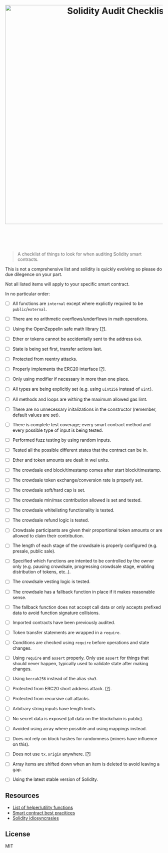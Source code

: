 <h1 align="center">
  <br />
  <img src="https://user-images.githubusercontent.com/168240/40218684-0e4f3e12-5a27-11e8-8a4f-ef2e4af685bd.png" alt="Solidity Audit Checklist" width="700" />
  <br />
  <br />
  <br />
</h1>

> A checklist of things to look for when auditing Solidity smart contracts.

This is not a comprehensive list and solidity is quickly evolving so please do due dilegence on your part.

Not all listed items will apply to your specific smart contract.

In no particular order:

- [ ] All functions are `internal` except where explictly required to be `public`/`external`.
- [ ] There are no arithmetic overflows/underflows in math operations.
- [ ] Using the OpenZeppelin safe math library [[?](https://github.com/OpenZeppelin/openzeppelin-solidity/tree/master/contracts/math)].
- [ ] Ether or tokens cannot be accidentally sent to the address `0x0`.
- [ ] State is being set first, transfer actions last.
- [ ] Protected from reentry attacks.
- [ ] Properly implements the ERC20 interface [[?](https://github.com/ethereum/eips/issues/20)].
- [ ] Only using modifier if necessary in more than one place.
- [ ] All types are being explicitly set (e.g. using `uint256` instead of `uint`).
- [ ] All methods and loops are withing the maximum allowed gas limt.
- [ ] There are no unnecessary initalizations in the constructor (remember, default values are set).
- [ ] There is complete test coverage; every smart contract method and every possible type of input is being tested.
- [ ] Performed fuzz testing by using random inputs.
- [ ] Tested all the possible different states that the contract can be in.
- [ ] Ether and token amounts are dealt in wei units.
- [ ] The crowdsale end block/timestamp comes after start block/timestamp.
- [ ] The crowdsale token exchange/conversion rate is properly set.
- [ ] The crowdsale soft/hard cap is set.
- [ ] The crowdsale min/max contribution allowed is set and tested.
- [ ] The crowdsale whitelisting functionality is tested.
- [ ] The crowdsale refund logic is tested.
- [ ] Crowdsale participants are given their proportional token amounts or are allowed to claim their contribution.
- [ ] The length of each stage of the crowdsale is properly configured (e.g. presale, public sale).
- [ ] Specified which functions are intented to be controlled by the owner only (e.g. pausing crowdsale, progressing crowdsale stage, enabling distribution of tokens, etc..).
- [ ] The crowdsale vesting logic is tested.
- [ ] The crowdsale has a fallback function in place if it makes reasonable sense.
- [ ] The fallback function does not accept call data or only accepts prefixed data to avoid function signature collisions.
- [ ] Imported contracts have been previously audited.
- [ ] Token transfer statements are wrapped in a `require`.
- [ ] Conditions are checked using `require` before operations and state changes.
- [ ] Using `require` and `assert` properly. Only use `assert` for things that should never happen, typically used to validate state after making changes.
- [ ] Using `keccak256` instead of the alias `sha3`.
- [ ] Protected from ERC20 short address attack. [[?](https://vessenes.com/the-erc20-short-address-attack-explained/)].
- [ ] Protected from recursive call attacks.
- [ ] Arbitrary string inputs have length limits.
- [ ] No secret data is exposed (all data on the blockchain is public).
- [ ] Avoided using array where possible and using mappings instead.
- [ ] Does not rely on block hashes for randomness (miners have influence on this).
- [ ] Does not use `tx.origin` anywhere. [[?](https://vessenes.com/tx-origin-and-ethereum-oh-my/)]
- [ ] Array items are shifted down when an item is deleted to avoid leaving a gap.
- [ ] Using the latest stable version of Solidity.


## Resources

- [List of helper/utility functions](./UTILS.md)
- [Smart contract best pracitices](https://github.com/ConsenSys/smart-contract-best-practices)
- [Solidity idiosyncrasies](https://github.com/miguelmota/solidity-idiosyncrasies)

## License

MIT

<!--

https://ethereum.stackexchange.com/questions/6204/writing-secure-smart-contracts-in-solidity
https://ethereum.stackexchange.com/questions/8551/methodological-security-review-of-a-smart-contract


http://solidity.readthedocs.io/en/develop/security-considerations.html
-->